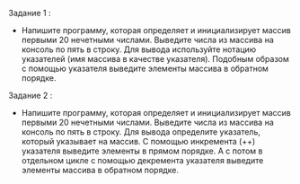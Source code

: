 Задание 1 :
- Напишите программу, которая определяет и инициализирует массив первыми 20 нечетными числами. Выведите числа из массива на консоль по пять в строку. Для вывода используйте нотацию указателей (имя массива в качестве указателя). Подобным образом с помощью указателя выведите элементы массива в обратном порядке.

Задание 2 :
- Напишите программу, которая определяет и инициализирует массив первыми 20 нечетными числами. Выведите числа из массива на консоль по пять в строку. Для вывода определите указатель, который указывает на массив. С помощью инкремента (++) указателя выведите элементы в прямом порядке. А с потом в отдельном цикле с помощью декремента указателя выведите элементы массива в обратном порядке.
